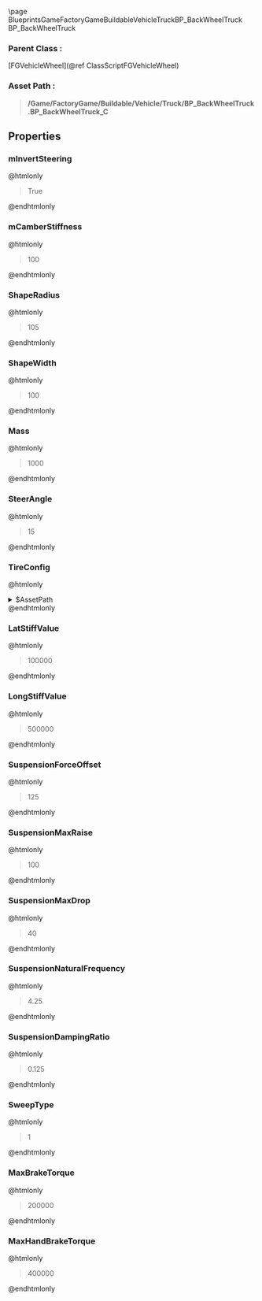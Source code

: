 \page BlueprintsGameFactoryGameBuildableVehicleTruckBP_BackWheelTruck BP_BackWheelTruck
### Parent Class :
[FGVehicleWheel](@ref ClassScriptFGVehicleWheel)
### Asset Path :
<b><blockquote>/Game/FactoryGame/Buildable/Vehicle/Truck/BP_BackWheelTruck.BP_BackWheelTruck_C</blockquote></b>
## Properties

### mInvertSteering
@htmlonly
<blockquote>True</blockquote>
@endhtmlonly

### mCamberStiffness
@htmlonly
<blockquote>100</blockquote>
@endhtmlonly

### ShapeRadius
@htmlonly
<blockquote>105</blockquote>
@endhtmlonly

### ShapeWidth
@htmlonly
<blockquote>100</blockquote>
@endhtmlonly

### Mass
@htmlonly
<blockquote>1000</blockquote>
@endhtmlonly

### SteerAngle
@htmlonly
<blockquote>15</blockquote>
@endhtmlonly

### TireConfig
@htmlonly
<details>
 <summary>$AssetPath</summary>
<b><a href="_blueprints_game_factory_game_buildable_vehicle_truck_b_p__tire_config_truck.html"><blockquote>BP_TireConfigTruck</blockquote></a></b>
</details>
@endhtmlonly

### LatStiffValue
@htmlonly
<blockquote>100000</blockquote>
@endhtmlonly

### LongStiffValue
@htmlonly
<blockquote>500000</blockquote>
@endhtmlonly

### SuspensionForceOffset
@htmlonly
<blockquote>125</blockquote>
@endhtmlonly

### SuspensionMaxRaise
@htmlonly
<blockquote>100</blockquote>
@endhtmlonly

### SuspensionMaxDrop
@htmlonly
<blockquote>40</blockquote>
@endhtmlonly

### SuspensionNaturalFrequency
@htmlonly
<blockquote>4.25</blockquote>
@endhtmlonly

### SuspensionDampingRatio
@htmlonly
<blockquote>0.125</blockquote>
@endhtmlonly

### SweepType
@htmlonly
<blockquote>1</blockquote>
@endhtmlonly

### MaxBrakeTorque
@htmlonly
<blockquote>200000</blockquote>
@endhtmlonly

### MaxHandBrakeTorque
@htmlonly
<blockquote>400000</blockquote>
@endhtmlonly

